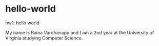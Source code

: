 # hello-world
hw1: hello world 

My name is Raina Vardhanapu and I am a 2nd year at the University of Virginia studying Computer Science.
